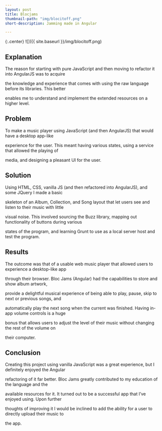 ```yaml
---
layout: post
title: Blocjams
thumbnail-path: "img/blocitoff.png"
short-description: Jamming made in Angular

---
```


{:.center}
![]({{ site.baseurl }}/img/blocitoff.png)

## Explanation

The reason for starting with pure JavaScript and then moving to refactor it into AngularJS was to acquire

the knowledge and experience that comes with using the raw language before its libraries. This better

enables me to understand and implement the extended resources on a higher level.

## Problem

To make a music player using JavaScript (and then AngularJS) that would have a desktop app-like

experience for the user. This meant having various states, using a service that allowed the playing of

media, and designing a pleasant UI for the user.

## Solution

Using HTML, CSS, vanilla JS (and then refactored into AngularJS), and some JQuery I made a basic

skeleton of an Album, Collection, and Song layout that let users see and listen to their music with little

visual noise. This involved sourcing the Buzz library, mapping out functionality of buttons during various

states of the program, and learning Grunt to use as a local server host and test the program.

## Results

The outcome was that of a usable web music player that allowed users to experience a desktop-like app

through their browser. Bloc Jams (Angular) had the capabilities to store and show album artwork,

provide a delightful musical experience of being able to play, pause, skip to next or previous songs, and

automatically play the next song when the current was finished. Having in-app volume controls is a huge

bonus that allows users to adjust the level of their music without changing the rest of the volume on

their computer.



## Conclusion

Creating this project using vanilla JavaScript was a great experience, but I definitely enjoyed the Angular

refactoring of it far better. Bloc Jams greatly contributed to my education of the language and the

available resources for it. It turned out to be a successful app that I’ve enjoyed using. Upon further

thoughts of improving it I would be inclined to add the ability for a user to directly upload their music to

the app.

